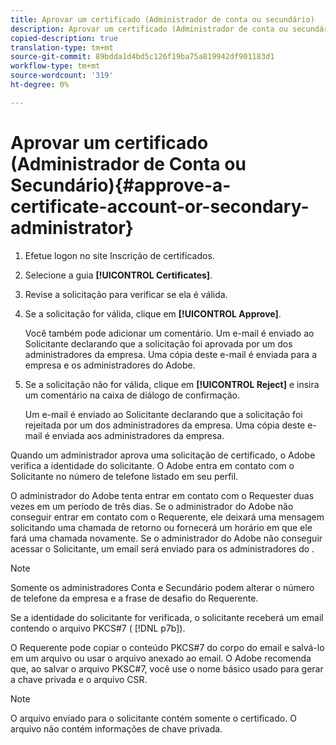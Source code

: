```yaml
---
title: Aprovar um certificado (Administrador de conta ou secundário)
description: Aprovar um certificado (Administrador de conta ou secundário)
copied-description: true
translation-type: tm+mt
source-git-commit: 89bdda1d4bd5c126f19ba75a819942df901183d1
workflow-type: tm+mt
source-wordcount: '319'
ht-degree: 0%

---
```



# Aprovar um certificado (Administrador de Conta ou Secundário){#approve-a-certificate-account-or-secondary-administrator}

1. Efetue logon no site Inscrição de certificados.
1. Selecione a guia **[!UICONTROL Certificates]**.
1. Revise a solicitação para verificar se ela é válida.
1. Se a solicitação for válida, clique em **[!UICONTROL Approve]**.

   Você também pode adicionar um comentário. Um e-mail é enviado ao Solicitante declarando que a solicitação foi aprovada por um dos administradores da empresa. Uma cópia deste e-mail é enviada para a empresa e os administradores do Adobe.

1. Se a solicitação não for válida, clique em **[!UICONTROL Reject]** e insira um comentário na caixa de diálogo de confirmação.

   Um e-mail é enviado ao Solicitante declarando que a solicitação foi rejeitada por um dos administradores da empresa. Uma cópia deste e-mail é enviada aos administradores da empresa.

Quando um administrador aprova uma solicitação de certificado, o Adobe verifica a identidade do solicitante. O Adobe entra em contato com o Solicitante no número de telefone listado em seu perfil.

O administrador do Adobe tenta entrar em contato com o Requester duas vezes em um período de três dias. Se o administrador do Adobe não conseguir entrar em contato com o Requerente, ele deixará uma mensagem solicitando uma chamada de retorno ou fornecerá um horário em que ele fará uma chamada novamente. Se o administrador do Adobe não conseguir acessar o Solicitante, um email será enviado para os administradores do .

>[!NOTE]
>
>Somente os administradores Conta e Secundário podem alterar o número de telefone da empresa e a frase de desafio do Requerente.

Se a identidade do solicitante for verificada, o solicitante receberá um email contendo o arquivo PKCS#7 ( [!DNL p7b]).

O Requerente pode copiar o conteúdo PKCS#7 do corpo do email e salvá-lo em um arquivo ou usar o arquivo anexado ao email. O Adobe recomenda que, ao salvar o arquivo PKSC#7, você use o nome básico usado para gerar a chave privada e o arquivo CSR.

>[!NOTE]
>
>O arquivo enviado para o solicitante contém somente o certificado. O arquivo não contém informações de chave privada.

